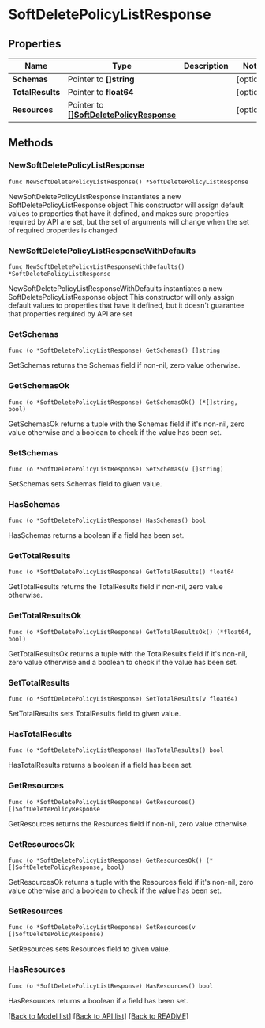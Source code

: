 # SoftDeletePolicyListResponse

## Properties

Name | Type | Description | Notes
------------ | ------------- | ------------- | -------------
**Schemas** | Pointer to **[]string** |  | [optional] 
**TotalResults** | Pointer to **float64** |  | [optional] 
**Resources** | Pointer to [**[]SoftDeletePolicyResponse**](SoftDeletePolicyResponse.md) |  | [optional] 

## Methods

### NewSoftDeletePolicyListResponse

`func NewSoftDeletePolicyListResponse() *SoftDeletePolicyListResponse`

NewSoftDeletePolicyListResponse instantiates a new SoftDeletePolicyListResponse object
This constructor will assign default values to properties that have it defined,
and makes sure properties required by API are set, but the set of arguments
will change when the set of required properties is changed

### NewSoftDeletePolicyListResponseWithDefaults

`func NewSoftDeletePolicyListResponseWithDefaults() *SoftDeletePolicyListResponse`

NewSoftDeletePolicyListResponseWithDefaults instantiates a new SoftDeletePolicyListResponse object
This constructor will only assign default values to properties that have it defined,
but it doesn't guarantee that properties required by API are set

### GetSchemas

`func (o *SoftDeletePolicyListResponse) GetSchemas() []string`

GetSchemas returns the Schemas field if non-nil, zero value otherwise.

### GetSchemasOk

`func (o *SoftDeletePolicyListResponse) GetSchemasOk() (*[]string, bool)`

GetSchemasOk returns a tuple with the Schemas field if it's non-nil, zero value otherwise
and a boolean to check if the value has been set.

### SetSchemas

`func (o *SoftDeletePolicyListResponse) SetSchemas(v []string)`

SetSchemas sets Schemas field to given value.

### HasSchemas

`func (o *SoftDeletePolicyListResponse) HasSchemas() bool`

HasSchemas returns a boolean if a field has been set.

### GetTotalResults

`func (o *SoftDeletePolicyListResponse) GetTotalResults() float64`

GetTotalResults returns the TotalResults field if non-nil, zero value otherwise.

### GetTotalResultsOk

`func (o *SoftDeletePolicyListResponse) GetTotalResultsOk() (*float64, bool)`

GetTotalResultsOk returns a tuple with the TotalResults field if it's non-nil, zero value otherwise
and a boolean to check if the value has been set.

### SetTotalResults

`func (o *SoftDeletePolicyListResponse) SetTotalResults(v float64)`

SetTotalResults sets TotalResults field to given value.

### HasTotalResults

`func (o *SoftDeletePolicyListResponse) HasTotalResults() bool`

HasTotalResults returns a boolean if a field has been set.

### GetResources

`func (o *SoftDeletePolicyListResponse) GetResources() []SoftDeletePolicyResponse`

GetResources returns the Resources field if non-nil, zero value otherwise.

### GetResourcesOk

`func (o *SoftDeletePolicyListResponse) GetResourcesOk() (*[]SoftDeletePolicyResponse, bool)`

GetResourcesOk returns a tuple with the Resources field if it's non-nil, zero value otherwise
and a boolean to check if the value has been set.

### SetResources

`func (o *SoftDeletePolicyListResponse) SetResources(v []SoftDeletePolicyResponse)`

SetResources sets Resources field to given value.

### HasResources

`func (o *SoftDeletePolicyListResponse) HasResources() bool`

HasResources returns a boolean if a field has been set.


[[Back to Model list]](../README.md#documentation-for-models) [[Back to API list]](../README.md#documentation-for-api-endpoints) [[Back to README]](../README.md)


